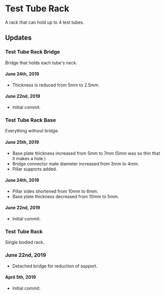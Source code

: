 # Test Tube Rack

A rack that can hold up to 4 test tubes.

## Updates

### Test Tube Rack Bridge

Bridge that holds each tube's neck.

#### June 24th, 2019
* Thickness is reduced from 5mm to 2.5mm.

#### June 22nd, 2019
* Initial commit.

### Test Tube Rack Base

Everything without bridge.

#### June 25th, 2019
* Base plate thickness increased from 5mm to 7mm (5mm was so thin that it makes a hole.)
* Bridge connector male diameter increased from 3mm to 4mm.
* Pillar supports added.

#### June 24th, 2019
* Pillar sides shortened from 10mm to 6mm.
* Base plate thickness decreased from 10mm to 5mm.

#### June 22nd, 2019
* Initial commit.

### Test Tube Rack

Single bodied rack.

### June 22nd, 2019
* Detached bridge for reduction of support.

#### April 5th, 2019
* Initial commit.
